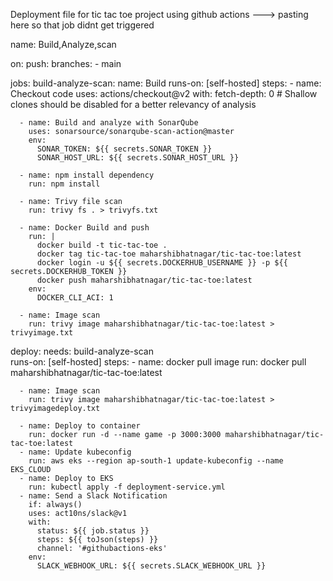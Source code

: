 Deployment file for tic tac toe project using github actions
---> pasting here so that job didnt get triggered

name: Build,Analyze,scan

on:
  push:
    branches:
      - main


jobs:
  build-analyze-scan:
    name: Build
    runs-on: [self-hosted]
    steps:
      - name: Checkout code
        uses: actions/checkout@v2
        with:
          fetch-depth: 0  # Shallow clones should be disabled for a better relevancy of analysis

      - name: Build and analyze with SonarQube
        uses: sonarsource/sonarqube-scan-action@master
        env:
          SONAR_TOKEN: ${{ secrets.SONAR_TOKEN }}
          SONAR_HOST_URL: ${{ secrets.SONAR_HOST_URL }}
          
      - name: npm install dependency
        run: npm install

      - name: Trivy file scan
        run: trivy fs . > trivyfs.txt

      - name: Docker Build and push
        run: |
          docker build -t tic-tac-toe .
          docker tag tic-tac-toe maharshibhatnagar/tic-tac-toe:latest
          docker login -u ${{ secrets.DOCKERHUB_USERNAME }} -p ${{ secrets.DOCKERHUB_TOKEN }}
          docker push maharshibhatnagar/tic-tac-toe:latest
        env:
          DOCKER_CLI_ACI: 1

      - name: Image scan
        run: trivy image maharshibhatnagar/tic-tac-toe:latest > trivyimage.txt

  deploy:
   needs: build-analyze-scan   
   runs-on: [self-hosted]
   steps:
      - name: docker pull image
        run: docker pull maharshibhatnagar/tic-tac-toe:latest

      - name: Image scan
        run: trivy image maharshibhatnagar/tic-tac-toe:latest > trivyimagedeploy.txt  
  
      - name: Deploy to container
        run: docker run -d --name game -p 3000:3000 maharshibhatnagar/tic-tac-toe:latest
      - name: Update kubeconfig
        run: aws eks --region ap-south-1 update-kubeconfig --name EKS_CLOUD
      - name: Deploy to EKS
        run: kubectl apply -f deployment-service.yml
      - name: Send a Slack Notification
        if: always()
        uses: act10ns/slack@v1
        with:
          status: ${{ job.status }}
          steps: ${{ toJson(steps) }}
          channel: '#githubactions-eks'
        env:
          SLACK_WEBHOOK_URL: ${{ secrets.SLACK_WEBHOOK_URL }}

